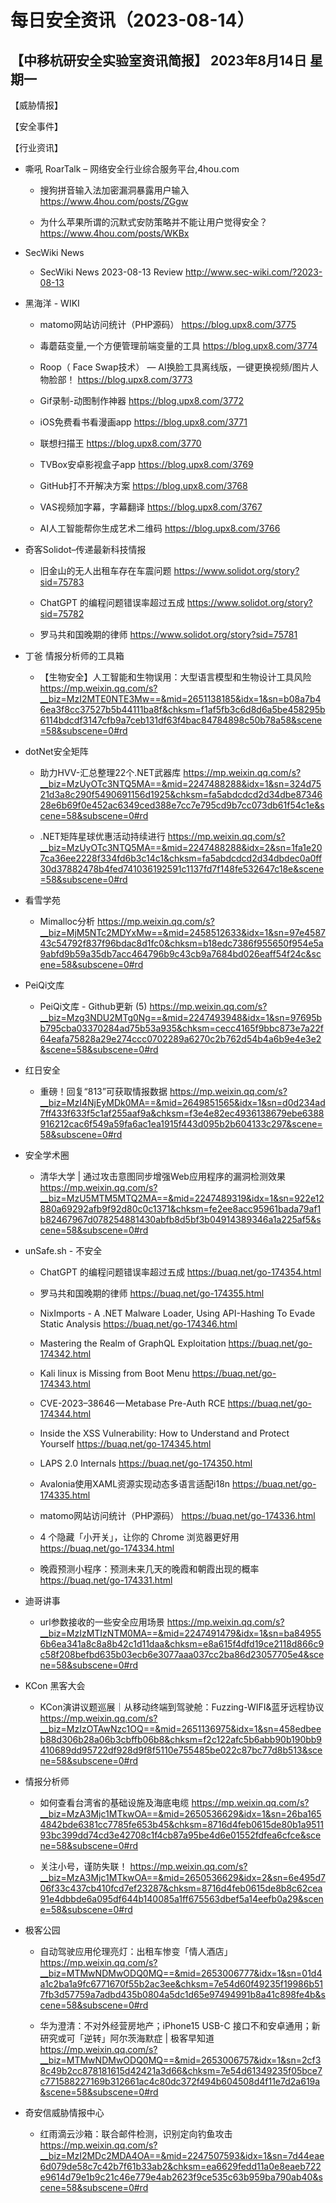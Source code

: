 # 每日安全资讯（2023-08-14）

【中移杭研安全实验室资讯简报】
2023年8月14日 星期一
---------------------------
【威胁情报】

【安全事件】

【行业资讯】

- 嘶吼 RoarTalk – 网络安全行业综合服务平台,4hou.com
  - 搜狗拼音输入法加密漏洞暴露用户输入
https://www.4hou.com/posts/ZGgw

  - 为什么苹果所谓的沉默式安防策略并不能让用户觉得安全？
https://www.4hou.com/posts/WKBx

- SecWiki News
  - SecWiki News 2023-08-13 Review
http://www.sec-wiki.com/?2023-08-13

- 黑海洋 - WIKI
  - matomo网站访问统计（PHP源码）
https://blog.upx8.com/3775

  - 毒蘑菇变量,一个方便管理前端变量的工具
https://blog.upx8.com/3774

  - Roop（ Face Swap技术） — AI换脸工具离线版，一键更换视频/图片人物脸部！
https://blog.upx8.com/3773

  - Gif录制-动图制作神器
https://blog.upx8.com/3772

  - iOS免费看书看漫画app
https://blog.upx8.com/3771

  - 联想扫描王
https://blog.upx8.com/3770

  - TVBox安卓影视盒子app
https://blog.upx8.com/3769

  - GitHub打不开解决方案
https://blog.upx8.com/3768

  - VAS视频加字幕，字幕翻译
https://blog.upx8.com/3767

  - AI人工智能帮你生成艺术二维码
https://blog.upx8.com/3766

- 奇客Solidot–传递最新科技情报
  - 旧金山的无人出租车存在车震问题
https://www.solidot.org/story?sid=75783

  - ChatGPT 的编程问题错误率超过五成
https://www.solidot.org/story?sid=75782

  - 罗马共和国晚期的律师
https://www.solidot.org/story?sid=75781

- 丁爸 情报分析师的工具箱
  - 【生物安全】人工智能和生物误用：大型语言模型和生物设计工具风险
https://mp.weixin.qq.com/s?__biz=MzI2MTE0NTE3Mw==&mid=2651138185&idx=1&sn=b08a7b46ea3f8cc37527b5b44111ba8f&chksm=f1af5fb3c6d8d6a5be458295b6114bdcdf3147cfb9a7ceb131df63f4bac84784898c50b78a58&scene=58&subscene=0#rd

- dotNet安全矩阵
  - 助力HVV-汇总整理22个.NET武器库
https://mp.weixin.qq.com/s?__biz=MzUyOTc3NTQ5MA==&mid=2247488288&idx=1&sn=324d7521d3a8c290f5490691156d1925&chksm=fa5abdcdcd2d34dbe8734628e6b69f0e452ac6349ced388e7cc7e795cd9b7cc073db61f54c1e&scene=58&subscene=0#rd

  - .NET矩阵星球优惠活动持续进行
https://mp.weixin.qq.com/s?__biz=MzUyOTc3NTQ5MA==&mid=2247488288&idx=2&sn=1fa1e207ca36ee2228f334fd6b3c14c1&chksm=fa5abdcdcd2d34dbdec0a0ff30d37882478b4fed741036192591c1137fd7f148fe532647c18e&scene=58&subscene=0#rd

- 看雪学苑
  - Mimalloc分析
https://mp.weixin.qq.com/s?__biz=MjM5NTc2MDYxMw==&mid=2458512633&idx=1&sn=97e458743c54792f837f96bdac8d1fc0&chksm=b18edc7386f955650f954e5a9abfd9b59a35db7acc464796b9c43cb9a7684bd026eaff54f24c&scene=58&subscene=0#rd

- PeiQi文库
  - PeiQi文库 - Github更新 (5)
https://mp.weixin.qq.com/s?__biz=Mzg3NDU2MTg0Ng==&mid=2247493948&idx=1&sn=97695bb795cba03370284ad75b53a935&chksm=cecc4165f9bbc873e7a22f64eafa75828a29e274ccc0702289a6270c2b762d54b4a6b9e4e3e2&scene=58&subscene=0#rd

- 红日安全
  - 重磅！回复“813”可获取情报数据
https://mp.weixin.qq.com/s?__biz=MzI4NjEyMDk0MA==&mid=2649851565&idx=1&sn=d0d234ad7ff433f633f5c1af255aaf9a&chksm=f3e4e82ec4936138679ebe6388916212cac6f549a59fa6ac1ea1915f443d095b2b604133c297&scene=58&subscene=0#rd

- 安全学术圈
  - 清华大学 | 通过攻击意图同步增强Web应用程序的漏洞检测效果
https://mp.weixin.qq.com/s?__biz=MzU5MTM5MTQ2MA==&mid=2247489319&idx=1&sn=922e12880a69292afb9f92d80c0c1371&chksm=fe2ee8acc95961bada79af1b82467967d078254881430abfb8d5bf3b04914389346a1a225af5&scene=58&subscene=0#rd

- unSafe.sh - 不安全
  - ChatGPT 的编程问题错误率超过五成
https://buaq.net/go-174354.html

  - 罗马共和国晚期的律师
https://buaq.net/go-174355.html

  - NixImports - A .NET Malware Loader, Using API-Hashing To Evade Static Analysis
https://buaq.net/go-174346.html

  - Mastering the Realm of GraphQL Exploitation
https://buaq.net/go-174342.html

  - Kali linux is Missing from Boot Menu
https://buaq.net/go-174343.html

  - CVE-2023–38646 — Metabase Pre-Auth RCE
https://buaq.net/go-174344.html

  - Inside the XSS Vulnerability: How to Understand and Protect Yourself
https://buaq.net/go-174345.html

  - LAPS 2.0 Internals
https://buaq.net/go-174350.html

  - Avalonia使用XAML资源实现动态多语言适配i18n
https://buaq.net/go-174335.html

  - matomo网站访问统计（PHP源码）
https://buaq.net/go-174336.html

  - 4 个隐藏「小开关」，让你的 Chrome 浏览器更好用
https://buaq.net/go-174334.html

  - 晚霞预测小程序：预测未来几天的晚霞和朝霞出现的概率
https://buaq.net/go-174331.html

- 迪哥讲事
  - url参数接收的一些安全应用场景
https://mp.weixin.qq.com/s?__biz=MzIzMTIzNTM0MA==&mid=2247491479&idx=1&sn=ba849556b6ea341a8c8a8b42c1d11daa&chksm=e8a615f4dfd19ce2118d866c9c58f208befbd635b03ecb6e3077aaa037cc2ba86d23057705e4&scene=58&subscene=0#rd

- KCon 黑客大会
  - KCon演讲议题巡展｜从移动终端到驾驶舱：Fuzzing-WIFI&蓝牙远程协议
https://mp.weixin.qq.com/s?__biz=MzIzOTAwNzc1OQ==&mid=2651136975&idx=1&sn=458edbeeb88d306b28a06b3cbffb06b8&chksm=f2c122afc5b6abb90b190bb9410689dd95722df928d9f8f5110e755485be022c87bc77d8b513&scene=58&subscene=0#rd

- 情报分析师
  - 如何查看台湾省的基础设施及海底电缆
https://mp.weixin.qq.com/s?__biz=MzA3Mjc1MTkwOA==&mid=2650536629&idx=1&sn=26ba1654842bde6381cc7785fe653b45&chksm=8716d4feb0615de80b1a951193bc399dd74cd3e42708c1f4cb87a95be4d6e01552fdfea6cfce&scene=58&subscene=0#rd

  - 关注小号，谨防失联！
https://mp.weixin.qq.com/s?__biz=MzA3Mjc1MTkwOA==&mid=2650536629&idx=2&sn=6e495d706f33c437cb410fcd7ef23287&chksm=8716d4feb0615de8b8c62cea91e4dbbde6a095df644b140085a1ff675563dbef5a14eefb0a29&scene=58&subscene=0#rd

- 极客公园
  - 自动驾驶应用伦理亮灯：出租车惨变「情人酒店」
https://mp.weixin.qq.com/s?__biz=MTMwNDMwODQ0MQ==&mid=2653006777&idx=1&sn=01d4a1c2ba1a9fc6771670f55b2ac3ee&chksm=7e54d60f49235f19986b517fb3d57759a7adbd435b0804a5dc1d65e97494991b8a41c898fe4b&scene=58&subscene=0#rd

  - 华为澄清：不对外经营房地产；iPhone15 USB-C 接口不和安卓通用；新研究或可「逆转」阿尔茨海默症 | 极客早知道
https://mp.weixin.qq.com/s?__biz=MTMwNDMwODQ0MQ==&mid=2653006757&idx=1&sn=2cf38c49b2cc878181615d42421a3d66&chksm=7e54d61349235f05bce7c771588227169b312661ac4c80dc372f494b604508d4f11e7d2a619a&scene=58&subscene=0#rd

- 奇安信威胁情报中心
  - 红雨滴云沙箱：联合邮件检测，识别定向钓鱼攻击
https://mp.weixin.qq.com/s?__biz=MzI2MDc2MDA4OA==&mid=2247507593&idx=1&sn=7d44eae6d079de58c7c42b7f61b33ab2&chksm=ea6629fedd11a0e8eaeb722e9614d79e1b9c21c46e779e4ab2623f9ce535c63b959ba790ab40&scene=58&subscene=0#rd

